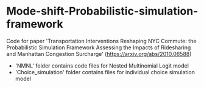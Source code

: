 # Mode-shift-Probabilistic-simulation-framework

Code for paper 'Transportation Interventions Reshaping NYC Commute: the Probabilistic Simulation Framework Assessing the Impacts of Ridesharing and Manhattan Congestion Surcharge' (https://arxiv.org/abs/2010.06588)

- 'NMNL' folder contains code files for Nested Multinomial Logit model
- 'Choice_simulation' folder contains files for individual choice simulation model
